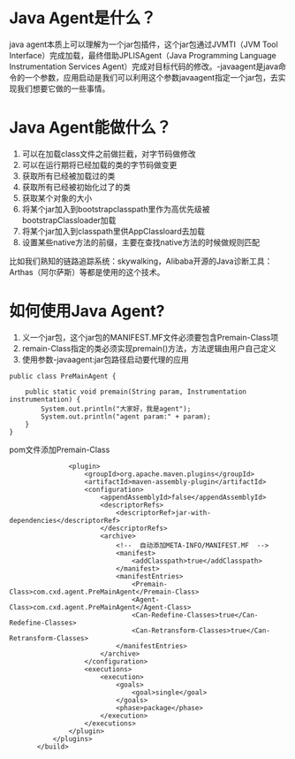 # Java Agent是什么？
java agent本质上可以理解为一个jar包插件，这个jar包通过JVMTI（JVM Tool Interface）完成加载，最终借助JPLISAgent（Java Programming Language Instrumentation Services Agent）完成对目标代码的修改。-javaagent是java命令的一个参数，应用启动是我们可以利用这个参数javaagent指定一个jar包，去实现我们想要它做的一些事情。

# Java Agent能做什么？
1. 可以在加载class文件之前做拦截，对字节码做修改
1. 可以在运行期将已经加载的类的字节码做变更
1. 获取所有已经被加载过的类
1. 获取所有已经被初始化过了的类
1. 获取某个对象的大小
1. 将某个jar加入到bootstrapclasspath里作为高优先级被bootstrapClassloader加载
1. 将某个jar加入到classpath里供AppClassloard去加载
1. 设置某些native方法的前缀，主要在查找native方法的时候做规则匹配

比如我们熟知的链路追踪系统：skywalking，Alibaba开源的Java诊断工具：Arthas（阿尔萨斯）等都是使用的这个技术。

# 如何使用Java Agent?
1. 义一个jar包，这个jar包的MANIFEST.MF文件必须要包含Premain-Class项
1. remain-Class指定的类必须实现premain()方法，方法逻辑由用户自己定义
1. 使用参数-javaagent:jar包路径启动要代理的应用
```
public class PreMainAgent {
 
    public static void premain(String param, Instrumentation  instrumentation) {
        System.out.println("大家好，我是agent");
        System.out.println("agent param:" + param);
    }
}
```
pom文件添加Premain-Class
```        <plugins>
               <plugin>
                   <groupId>org.apache.maven.plugins</groupId>
                   <artifactId>maven-assembly-plugin</artifactId>
                   <configuration>
                       <appendAssemblyId>false</appendAssemblyId>
                       <descriptorRefs>
                           <descriptorRef>jar-with-dependencies</descriptorRef>
                       </descriptorRefs>
                       <archive>
                           <!--  自动添加META-INFO/MANIFEST.MF  -->
                           <manifest>
                               <addClasspath>true</addClasspath>
                           </manifest>
                           <manifestEntries>
                               <Premain-Class>com.cxd.agent.PreMainAgent</Premain-Class>
                               <Agent-Class>com.cxd.agent.PreMainAgent</Agent-Class>
                               <Can-Redefine-Classes>true</Can-Redefine-Classes>
                               <Can-Retransform-Classes>true</Can-Retransform-Classes>
                           </manifestEntries>
                       </archive>
                   </configuration>
                   <executions>
                       <execution>
                           <goals>
                               <goal>single</goal>
                           </goals>
                           <phase>package</phase>
                       </execution>
                   </executions>
               </plugin>
           </plugins>
       </build>
  ```